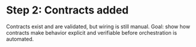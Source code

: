 # Step 2: Contracts added

Contracts exist and are validated, but wiring is still manual.
Goal: show how contracts make behavior explicit and verifiable before orchestration is automated.

